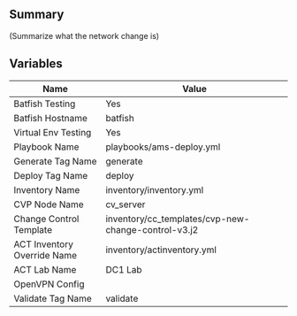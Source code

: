## Summary

(Summarize what the network change is)

## Variables

| Name | Value |
| ---- | ----- |
| Batfish Testing  | Yes |
| Batfish Hostname | batfish |
| Virtual Env Testing | Yes |
| Playbook Name | playbooks/ams-deploy.yml |
| Generate Tag Name | generate |
| Deploy Tag Name | deploy |
| Inventory Name | inventory/inventory.yml |
| CVP Node Name | cv_server |
| Change Control Template | inventory/cc_templates/cvp-new-change-control-v3.j2 |
| ACT Inventory Override Name | inventory/actinventory.yml |
| ACT Lab Name | DC1 Lab |
| OpenVPN Config |  |
| Validate Tag Name | validate |
